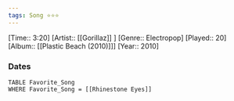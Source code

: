 ```yaml
---
tags: Song ⭐⭐⭐ 
---
```

[Time:: 3:20]
[Artist:: [[Gorillaz]] ]
[Genre:: Electropop]
[Played:: 20]
[Album:: [[Plastic Beach (2010)]]]
[Year:: 2010]
### Dates
````dataview
TABLE Favorite_Song
WHERE Favorite_Song = [[Rhinestone Eyes]]
````